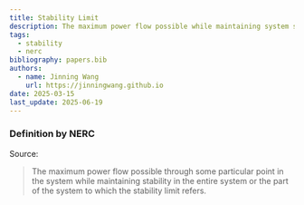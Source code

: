 ```yaml
---
title: Stability Limit
description: The maximum power flow possible while maintaining system stability.
tags:
  - stability
  - nerc
bibliography: papers.bib
authors:
  - name: Jinning Wang
    url: https://jinningwang.github.io
date: 2025-03-15
last_update: 2025-06-19
---
```


### Definition by NERC

Source: <d-cite key="nerc2024glossary"></d-cite>

> The maximum power flow possible through some particular point in the system while maintaining stability in the entire system or the part of the system to which the stability limit refers.
